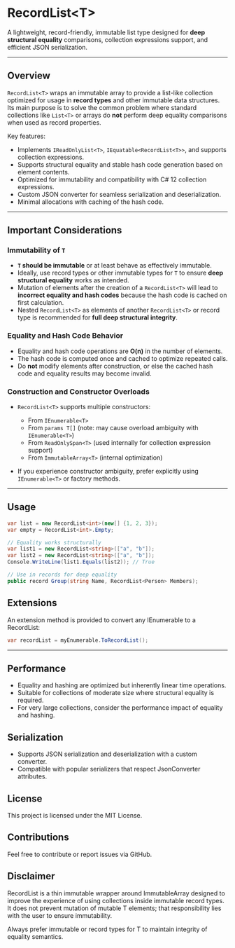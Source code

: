 # RecordList\<T>

A lightweight, record-friendly, immutable list type designed for **deep structural equality** comparisons, collection expressions support, and efficient JSON serialization.

---

## Overview

`RecordList<T>` wraps an immutable array to provide a list-like collection optimized for usage in **record types** and other immutable data structures. Its main purpose is to solve the common problem where standard collections like `List<T>` or arrays do **not** perform deep equality comparisons when used as record properties.

Key features:

- Implements `IReadOnlyList<T>`, `IEquatable<RecordList<T>>`, and supports collection expressions.
- Supports structural equality and stable hash code generation based on element contents.
- Optimized for immutability and compatibility with C# 12 collection expressions.
- Custom JSON converter for seamless serialization and deserialization.
- Minimal allocations with caching of the hash code.

---

## Important Considerations

### Immutability of `T`

- **`T` should be immutable** or at least behave as effectively immutable.  
- Ideally, use record types or other immutable types for `T` to ensure **deep structural equality** works as intended.
- Mutation of elements after the creation of a `RecordList<T>` will lead to **incorrect equality and hash codes** because the hash code is cached on first calculation.
- Nested `RecordList<T>` as elements of another `RecordList<T>` or record type is recommended for **full deep structural integrity**.

### Equality and Hash Code Behavior

- Equality and hash code operations are **O(n)** in the number of elements.
- The hash code is computed once and cached to optimize repeated calls.
- Do **not** modify elements after construction, or else the cached hash code and equality results may become invalid.

### Construction and Constructor Overloads

- `RecordList<T>` supports multiple constructors:  
  - From `IEnumerable<T>`  
  - From `params T[]` (note: may cause overload ambiguity with `IEnumerable<T>`)  
  - From `ReadOnlySpan<T>` (used internally for collection expression support)  
  - From `ImmutableArray<T>` (internal optimization)

- If you experience constructor ambiguity, prefer explicitly using `IEnumerable<T>` or factory methods.

---

## Usage

```csharp
var list = new RecordList<int>(new[] {1, 2, 3});
var empty = RecordList<int>.Empty;

// Equality works structurally
var list1 = new RecordList<string>(["a", "b"]);
var list2 = new RecordList<string>(["a", "b"]);
Console.WriteLine(list1.Equals(list2)); // True

// Use in records for deep equality
public record Group(string Name, RecordList<Person> Members);
```

## Extensions
An extension method is provided to convert any IEnumerable<T> to a RecordList<T>:
```csharp
var recordList = myEnumerable.ToRecordList();
```

---

## Performance
- Equality and hashing are optimized but inherently linear time operations.
- Suitable for collections of moderate size where structural equality is required.
- For very large collections, consider the performance impact of equality and hashing.

## Serialization
- Supports JSON serialization and deserialization with a custom converter.
- Compatible with popular serializers that respect JsonConverter attributes.

## License
This project is licensed under the MIT License.

## Contributions
Feel free to contribute or report issues via GitHub.

## Disclaimer
RecordList<T> is a thin immutable wrapper around ImmutableArray<T> designed to improve the experience of using collections inside immutable record types. It does not prevent mutation of mutable T elements; that responsibility lies with the user to ensure immutability.

Always prefer immutable or record types for T to maintain integrity of equality semantics.
